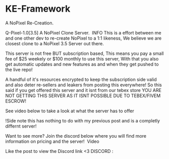 # KE-Framework
A NoPixel Re-Creation.


Q-Pixel-1.0[3.5]​
A NoPixel Clone Server.
​
INFO​
This is a effort between me and one other dev to re-create NoPixel to a 1:1 likeness,
We believe we are closest clone to a NoPixel 3.5 Server out there.

This server is not free BUT subscription based, This means you pay a small fee of $25 weekely or $100 monthly to use this server,
With that you also get automatic updates and new features as and when they get pushed to the live repo!

A handful of it's resources encrypted to keep the subscription side valid and also deter re-sellers and leakers from posting this everywhere!
So this said if you get offered this server and it isnt from our tebex store YOU ARE NOT GETTING THIS SERVER AS IT ISNT POSSIBLE DUE TO TEBEX/FIVEM ESCROW!

See video below to take a look at what the server has to offer

!Side note this has nothing to do with my previous post and is a completly differnt server!

Want to see more? Join the discord below where you will find more information on pricing and the server!​
​
Video​

Like the post to view the Discord link <3​
DISCORD :
